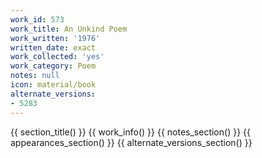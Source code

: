 ```yaml
---
work_id: 573
work_title: An Unkind Poem
work_written: '1976'
written_date: exact
work_collected: 'yes'
work_category: Poem
notes: null
icon: material/book
alternate_versions:
- 5283
---
```


{{ section_title() }}
{{ work_info() }}
{{ notes_section() }}
{{ appearances_section() }}
{{ alternate_versions_section() }}